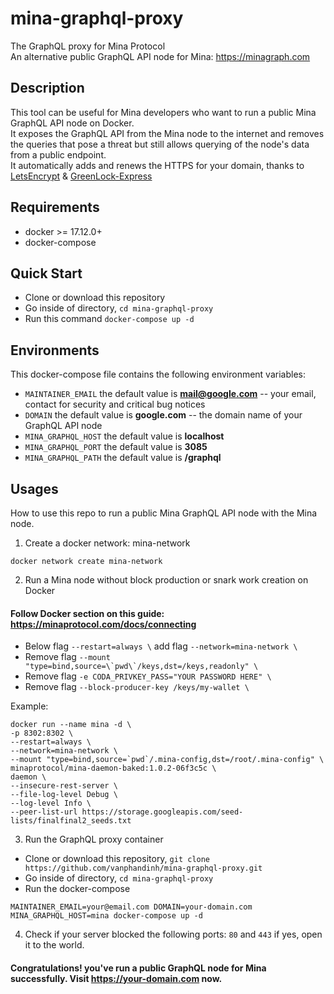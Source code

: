 # mina-graphql-proxy
The GraphQL proxy for Mina Protocol\
An alternative public GraphQL API node for Mina: https://minagraph.com

## Description
This tool can be useful for Mina developers who want to run a public Mina GraphQL API node on Docker.\
It exposes the GraphQL API from the Mina node to the internet and removes the queries that pose a threat but still allows querying of the node's data from a public endpoint.\
It automatically adds and renews the HTTPS for your domain, thanks to [LetsEncrypt](https://letsencrypt.org) & [GreenLock-Express](https://www.npmjs.com/package/greenlock-express)

## Requirements
* docker >= 17.12.0+
* docker-compose

## Quick Start
* Clone or download this repository
* Go inside of directory, `cd mina-graphql-proxy`
* Run this command `docker-compose up -d`

## Environments
This docker-compose file contains the following environment variables:

* `MAINTAINER_EMAIL` the default value is **mail@google.com** -- your email, contact for security and critical bug notices
* `DOMAIN` the default value is **google.com** -- the domain name of your GraphQL API node
* `MINA_GRAPHQL_HOST` the default value is **localhost**
* `MINA_GRAPHQL_PORT` the default value is **3085**
* `MINA_GRAPHQL_PATH` the default value is **/graphql**

## Usages
How to use this repo to run a public Mina GraphQL API node with the Mina node.

1. Create a docker network: mina-network
```
docker network create mina-network
```

2. Run a Mina node without block production or snark work creation on Docker

#### Follow Docker section on this guide: https://minaprotocol.com/docs/connecting

* Below flag `--restart=always \` add flag `--network=mina-network \`
* Remove flag ``--mount "type=bind,source=\`pwd\`/keys,dst=/keys,readonly" \``
* Remove flag `-e CODA_PRIVKEY_PASS="YOUR PASSWORD HERE" \`
* Remove flag `--block-producer-key /keys/my-wallet \`

Example: 
```
docker run --name mina -d \
-p 8302:8302 \
--restart=always \
--network=mina-network \
--mount "type=bind,source=`pwd`/.mina-config,dst=/root/.mina-config" \
minaprotocol/mina-daemon-baked:1.0.2-06f3c5c \
daemon \
--insecure-rest-server \
--file-log-level Debug \
--log-level Info \
--peer-list-url https://storage.googleapis.com/seed-lists/finalfinal2_seeds.txt
```

3. Run the GraphQL proxy container
* Clone or download this repository, `git clone https://github.com/vanphandinh/mina-graphql-proxy.git`
* Go inside of directory, `cd mina-graphql-proxy`
* Run the docker-compose 
```
MAINTAINER_EMAIL=your@email.com DOMAIN=your-domain.com MINA_GRAPHQL_HOST=mina docker-compose up -d
```

4. Check if your server blocked the following ports: `80` and `443` if yes, open it to the world.
#### Congratulations! you've run a public GraphQL node for Mina successfully. Visit https://your-domain.com now.
